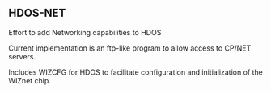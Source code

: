 ## HDOS-NET

Effort to add Networking capabilities to HDOS

Current implementation is an ftp-like program to allow
access to CP/NET servers.

Includes WIZCFG for HDOS to facilitate configuration and
initialization of the WIZnet chip.
